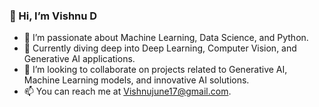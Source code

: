 ### 👋 Hi, I’m Vishnu D

- 👀 I’m passionate about Machine Learning, Data Science, and Python.
- 🌱 Currently diving deep into Deep Learning, Computer Vision, and Generative AI applications.
- 💞️ I’m looking to collaborate on projects related to Generative AI, Machine Learning models, and innovative AI solutions.
- 📫 You can reach me at [Vishnujune17@gmail.com](mailto:Vishnujune17@gmail.com).
